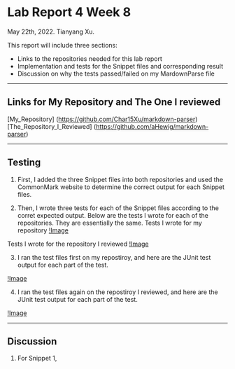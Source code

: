 # Lab Report 4 Week 8
May 22th, 2022. Tianyang Xu. 


This report will include three sections:
- Links to the repositories needed for this lab report
- Implementation and tests for the Snippet files and corresponding result
- Discussion on why the tests passed/failed on my MardownParse file


--- 

## Links for My Repository and The One I reviewed
[My_Repository] (https://github.com/Char15Xu/markdown-parser)
[The_Repository_I_Reviewed] (https://github.com/aHewig/markdown-parser)


--- 

## Testing
1. First, I added the three Snippet files into both repositories and used the CommonMark website to determine the correct output for each Snippet files.

2. Then, I wrote three tests for each of the Snippet files according to the corret expected output. Below are the tests I wrote for each of the repositories. They are essentially the same. 
Tests I wrote for my repository
[!Image](lab4-selfcode.png)

Tests I wrote for the repository I reviewed
[!Image](lab4-reviewcode.png)

3. I ran the test files first on my repostiroy, and here are the JUnit test output for each part of the test.

[!Image](lab4-self2.png)

4. I ran the test files again on the repostiroy I reviewed, and here are the JUnit test output for each part of the test.

[!Image](lab4-review2.png)


--- 

## Discussion

1. For Snippet 1, 